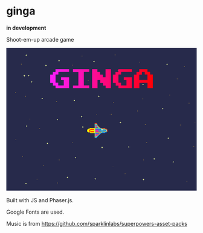 # ginga

**in development**

Shoot-em-up arcade game

![Ginga](/assets/backgrounds/title.png)

Built with JS and Phaser.js.

Google Fonts are used.

Music is from https://github.com/sparklinlabs/superpowers-asset-packs
